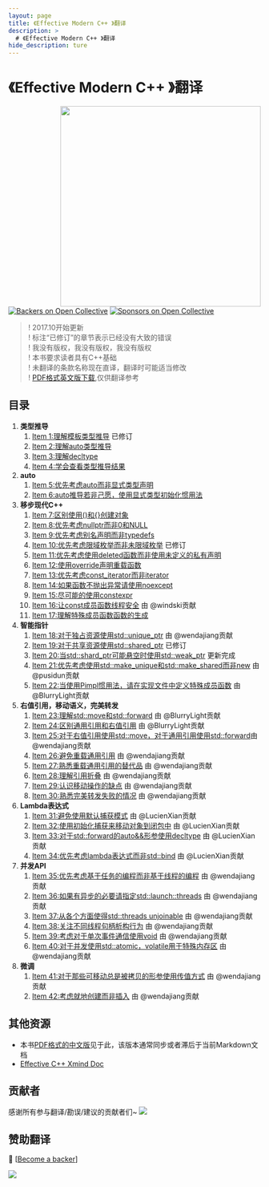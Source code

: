 ```yaml
---
layout: page
title: 《Effective Modern C++ 》翻译
description: >
  # 《Effective Modern C++ 》翻译
hide_description: ture
---
```


# 《Effective Modern C++ 》翻译

<img src="https://benbenzi.games/others/EffectiveModernCppChinese/0.Public/1.png?raw=true" align="right" weight="300" height="400"/>

[![Backers on Open Collective](https://opencollective.com/EffectiveModernCppChinese/backers/badge.svg)](#backers)
 [![Sponsors on Open Collective](https://opencollective.com/EffectiveModernCppChinese/sponsors/badge.svg)](#sponsors) 

> ! 2017.10开始更新<br>
> ! 标注“已修订”的章节表示已经没有大致的错误<br>
> ! 我没有版权，我没有版权，我没有版权<br>
> ! 本书要求读者具有C++基础<br>
> ! 未翻译的条款名称现在直译，翻译时可能适当修改<br>
> ! [PDF格式英文版下载](https://github.com/kelthuzadx/EffectiveModernCppChinese/blob/master/0.Public/EffectiveModernCpp.pdf),仅供翻译参考<br>

## 目录
1. __类型推导__
	1. [Item 1:理解模板类型推导](https://benbenzi.games/others/EffectiveModernCppChinese/1.DeducingTypes/item1.md) 已修订
	2. [Item 2:理解auto类型推导](https://benbenzi.games/others/EffectiveModernCppChinese/1.DeducingTypes/item2.md)
	3. [Item 3:理解decltype](https://benbenzi.games/others/EffectiveModernCppChinese/1.DeducingTypes/item3.md)
	4. [Item 4:学会查看类型推导结果](https://benbenzi.games/others/EffectiveModernCppChinese/1.DeducingTypes/item4.md)
2. __auto__
	1. [Item 5:优先考虑auto而非显式类型声明](https://benbenzi.games/others/EffectiveModernCppChinese/2.Auto/item5.md)
	2. [Item 6:auto推导若非己愿，使用显式类型初始化惯用法](https://benbenzi.games/others/EffectiveModernCppChinese/2.Auto/item6.md)
3. __移步现代C++__
	1. [Item 7:区别使用()和{}创建对象](https://benbenzi.games/others/EffectiveModernCppChinese/3.MovingToModernCpp/item7.md)
	2. [Item 8:优先考虑nullptr而非0和NULL](https://benbenzi.games/others/EffectiveModernCppChinese/3.MovingToModernCpp/item8.md)
	3. [Item 9:优先考虑别名声明而非typedefs](https://benbenzi.games/others/EffectiveModernCppChinese/3.MovingToModernCpp/item9.md)
	4. [Item 10:优先考虑限域枚举而非未限域枚举](https://benbenzi.games/others/EffectiveModernCppChinese/3.MovingToModernCpp/item10.md) 已修订
	5. [Item 11:优先考虑使用deleted函数而非使用未定义的私有声明](https://benbenzi.games/others/EffectiveModernCppChinese/3.MovingToModernCpp/item11.md)
	6. [Item 12:使用override声明重载函数](https://benbenzi.games/others/EffectiveModernCppChinese/3.MovingToModernCpp/item12.md)
	7. [Item 13:优先考虑const_iterator而非iterator](https://benbenzi.games/others/EffectiveModernCppChinese/3.MovingToModernCpp/item13.md)
	8. [Item 14:如果函数不抛出异常请使用noexcept](https://benbenzi.games/others/EffectiveModernCppChinese/3.MovingToModernCpp/item14.md)
	9. [Item 15:尽可能的使用constexpr](https://benbenzi.games/others/EffectiveModernCppChinese/3.MovingToModernCpp/item15.md)
	10. [Item 16:让const成员函数线程安全](https://benbenzi.games/others/EffectiveModernCppChinese/3.MovingToModernCpp/item16.md) 由 @windski贡献
	11. [Item 17:理解特殊成员函数函数的生成](https://benbenzi.games/others/EffectiveModernCppChinese/3.MovingToModernCpp/item17.md) 
4. __智能指针__
	1. [Item 18:对于独占资源使用std::unique_ptr](https://benbenzi.games/others/EffectiveModernCppChinese/4.SmartPointers/item18.md) 由 @wendajiang贡献
	2. [Item 19:对于共享资源使用std::shared_ptr](https://benbenzi.games/others/EffectiveModernCppChinese/4.SmartPointers/item19.md) 已修订
	3. [Item 20:当std::shard_ptr可能悬空时使用std::weak_ptr](https://benbenzi.games/others/EffectiveModernCppChinese/4.SmartPointers/item20.md) 更新完成
	4. [Item 21:优先考虑使用std::make_unique和std::make_shared而非new](https://benbenzi.games/others/EffectiveModernCppChinese/4.SmartPointers/item21.md) 由 @pusidun贡献
	5. [Item 22:当使用Pimpl惯用法，请在实现文件中定义特殊成员函数](https://benbenzi.games/others/EffectiveModernCppChinese/4.SmartPointers/item22.md) 由 @BlurryLight贡献
5. __右值引用，移动语义，完美转发__
	1. [Item 23:理解std::move和std::forward](https://benbenzi.games/others/EffectiveModernCppChinese/5.RRefMovSemPerfForw/item23.md) 由 @BlurryLight贡献
	2. [Item 24:区别通用引用和右值引用](https://benbenzi.games/others/EffectiveModernCppChinese/5.RRefMovSemPerfForw/item24.md) 由 @BlurryLight贡献
	3. [Item 25:对于右值引用使用std::move，对于通用引用使用std::forward](https://benbenzi.games/others/EffectiveModernCppChinese/5.RRefMovSemPerfForw/item25.md)由 @wendajiang贡献
	4. [Item 26:避免重载通用引用](https://benbenzi.games/others/EffectiveModernCppChinese/5.RRefMovSemPerfForw/item26.md) 由 @wendajiang贡献
	5. [Item 27:熟悉重载通用引用的替代品](https://benbenzi.games/others/EffectiveModernCppChinese/5.RRefMovSemPerfForw/item27.md) 由 @wendajiang贡献
	6. [Item 28:理解引用折叠](https://benbenzi.games/others/EffectiveModernCppChinese/5.RRefMovSemPerfForw/item28.md) 由 @wendajiang贡献
	7. [Item 29:认识移动操作的缺点](https://benbenzi.games/others/EffectiveModernCppChinese/5.RRefMovSemPerfForw/item29.md) 由 @wendajiang贡献
	8. [Item 30:熟悉完美转发失败的情况](https://benbenzi.games/others/EffectiveModernCppChinese/5.RRefMovSemPerfForw/item30.md) 由 @wendajiang贡献
6. __Lambda表达式__
	1. [Item 31:避免使用默认捕获模式](https://benbenzi.games/others/EffectiveModernCppChinese/6.LambdaExpressions/item31.md) 由 @LucienXian贡献
	2. [Item 32:使用初始化捕获来移动对象到闭包中](https://benbenzi.games/others/EffectiveModernCppChinese/6.LambdaExpressions/item32.md) 由 @LucienXian贡献
	3. [Item 33:对于std::forward的auto&&形参使用decltype](https://benbenzi.games/others/EffectiveModernCppChinese/6.LambdaExpressions/item33.md) 由 @LucienXian贡献
	4. [Item 34:优先考虑lambda表达式而非std::bind](https://benbenzi.games/others/EffectiveModernCppChinese/6.LambdaExpressions/item34.md) 由 @LucienXian贡献
7. __并发API__
	1. [Item 35:优先考虑基于任务的编程而非基于线程的编程](https://benbenzi.games/others/EffectiveModernCppChinese/7.TheConcurrencyAPI/Item35.md) 由 @wendajiang贡献
	2. [Item 36:如果有异步的必要请指定std::launch::threads](https://benbenzi.games/others/EffectiveModernCppChinese/7.TheConcurrencyAPI/item36.md) 由 @wendajiang贡献
	3. [Item 37:从各个方面使得std::threads unjoinable](https://benbenzi.games/others/EffectiveModernCppChinese/7.TheConcurrencyAPI/item37.md) 由 @wendajiang贡献
	4. [Item 38:关注不同线程句柄析构行为](https://benbenzi.games/others/EffectiveModernCppChinese/7.TheConcurrencyAPI/item38.md) 由 @wendajiang贡献
	5. [Item 39:考虑对于单次事件通信使用void](https://benbenzi.games/others/EffectiveModernCppChinese/7.TheConcurrencyAPI/item39.md) 由 @wendajiang贡献
	6. [Item 40:对于并发使用std::atomic，volatile用于特殊内存区](https://benbenzi.games/others/EffectiveModernCppChinese/7.TheConcurrencyAPI/item40.md) 由 @wendajiang贡献
8. __微调__
	1. [Item 41:对于那些可移动总是被拷贝的形参使用传值方式](https://benbenzi.games/others/EffectiveModernCppChinese/8.Tweaks/item41.md) 由 @wendajiang贡献
	2. [Item 42:考虑就地创建而非插入](https://benbenzi.games/others/EffectiveModernCppChinese/8.Tweaks/item42.md) 由 @wendajiang贡献

## 其他资源
+ 本书[PDF格式的中文版](https://github.com/kelthuzadx/EffectiveModernCppChinese/blob/master/0.Public/translated/translate-zh-combine.pdf)见于此，该版本通常同步或者滞后于当前Markdown文档
+ [Effective C++ Xmind Doc](./0.Public/EffectModernC++.xmind)

## 贡献者

感谢所有参与翻译/勘误/建议的贡献者们~
<a href="https://github.com/kelthuzadx/EffectiveModernCppChinese/graphs/contributors"><img src="https://opencollective.com/EffectiveModernCppChinese/contributors.svg?width=890&button=false" /></a>

## 赞助翻译

 🙏 [[Become a backer](https://opencollective.com/EffectiveModernCppChinese#backer)]

<a href="https://opencollective.com/EffectiveModernCppChinese#backers" target="_blank"><img src="https://opencollective.com/EffectiveModernCppChinese/backers.svg?width=890"></a>
